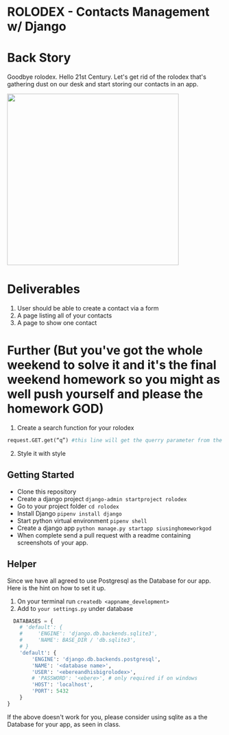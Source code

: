 # ROLODEX - Contacts Management w/ Django

# Back Story
Goodbye rolodex. Hello 21st Century.
Let's get rid of the rolodex that's gathering dust on our desk and start storing our contacts in an app.

<img src="https://cdn.mscdirect.com/global/images/ProductImages/7474251-11.jpg" width="400">

# Deliverables
1. User should be able to create a contact via a form
1. A page listing all of your contacts
1. A page to show one contact

# Further (But you've got the whole weekend to solve it and it's the final weekend homework so you might as well push yourself and please the homework GOD)

1. Create a search function for your rolodex
```python
request.GET.get(“q”) #this line will get the querry parameter from the url
```

2. Style it with style

## Getting Started
- Clone this repository
- Create a django project `django-admin startproject rolodex`
- Go to your project folder `cd rolodex`
- Install Django `pipenv install django`
- Start python virtual environment `pipenv shell`
- Create a django app `python manage.py startapp siusinghomeworkgod`
- When complete send a pull request with a readme containing screenshots of your app.

## Helper
Since we have all agreed to use Postgresql as the Database for our app. Here is the hint on how to set it up.
1. On your terminal run `createdb <appname_development>`
2. Add to `your settings.py` under database
```python
  DATABASES = {
    # 'default': {
    #     'ENGINE': 'django.db.backends.sqlite3',
    #     'NAME': BASE_DIR / 'db.sqlite3',
    # }
    'default': {
        'ENGINE': 'django.db.backends.postgresql',
        'NAME': '<database name>',
        'USER': '<ebereandhisbigrolodex>',
        # 'PASSWORD': '<ebere>', # only required if on windows
        'HOST': 'localhost',
        'PORT': 5432
    }
}
```

If the above doesn't work for you, please consider using sqlite as a the Database for your app, as seen in class.



